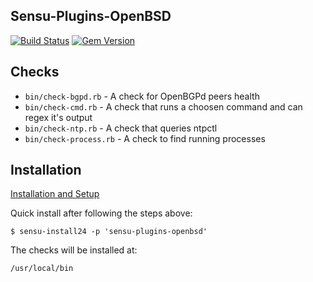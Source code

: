 ## Sensu-Plugins-OpenBSD

[![Build Status](https://travis-ci.org/Sigterm-no/sensu-plugins-openbsd.svg?branch=master)](https://travis-ci.org/Sigterm-no/sensu-plugins-openbsd)
[![Gem Version](https://badge.fury.io/rb/sensu-plugins-openbsd.svg)](https://badge.fury.io/rb/sensu-plugins-openbsd)

## Checks

* `bin/check-bgpd.rb` - A check for OpenBGPd peers health
* `bin/check-cmd.rb` - A check that runs a choosen command and can regex it's output
* `bin/check-ntp.rb` - A check that queries ntpctl
* `bin/check-process.rb` - A check to find running processes

## Installation

[Installation and Setup](http://sensu-plugins.io/docs/installation_instructions.html)

Quick install after following the steps above:

    $ sensu-install24 -p 'sensu-plugins-openbsd'

The checks will be installed at:

    /usr/local/bin


